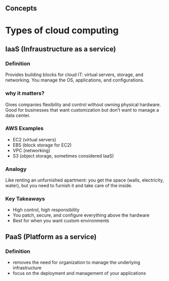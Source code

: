 ## Concepts

# Types of cloud computing

## IaaS (Infraustructure as a service)
### Definition
Provides building blocks for cloud IT: virtual servers, storage, and networking. You manage the OS, applications, and configurations.  
### why it matters?
Gives companies flexibility and control without owning physical hardware. Good for businesses that want customization but don’t want to manage a data center.
### AWS Examples  
- EC2 (virtual servers)  
- EBS (block storage for EC2)  
- VPC (networking)  
- S3 (object storage, sometimes considered IaaS)  
### Analogy  
Like renting an unfurnished apartment: you get the space (walls, electricity, water), but you need to furnish it and take care of the inside.  
### Key Takeaways  
- High control, high responsibility  
- You patch, secure, and configure everything above the hardware  
- Best for when you want custom environments

## PaaS (Platform as a service)
### Definition
- removes the need for organization to manage the underlying infrastructure
- focus on the deployment and management of your applications
